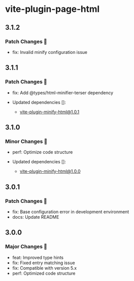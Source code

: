 # vite-plugin-page-html

## 3.1.2

### Patch Changes 🌟

- fix: Invalid minify configuration issue

## 3.1.1

### Patch Changes 🌟

- fix: Add @types/html-minifier-terser dependency

- Updated dependencies []:
  - vite-plugin-minify-html@1.0.1

## 3.1.0

### Minor Changes 🚀

- perf: Optimize code structure

- Updated dependencies []:
  - vite-plugin-minify-html@1.0.0

## 3.0.1

### Patch Changes 🌟

- fix: Base configuration error in development environment
- docs: Update README

## 3.0.0

### Major Changes 🎉

- feat: Improved type hints
- fix: Fixed entry matching issue
- fix: Compatible with version 5.x
- perf: Optimized code structure
